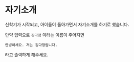 # 자기소개

신학기가 시작되고, 아이들이 돌아가면서 자기소개를 하기로 했습니다.

만약 입력으로 `김다정` 이라는 이름이 주어지면

```text
안녕하세요. 저는 김다정입니다.
```

라고 출력하게 해주세요.
